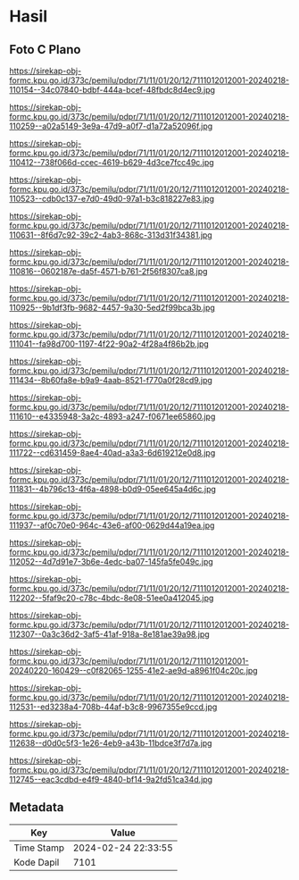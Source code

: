 # Hasil

## Foto C Plano

https://sirekap-obj-formc.kpu.go.id/373c/pemilu/pdpr/71/11/01/20/12/7111012012001-20240218-110154--34c07840-bdbf-444a-bcef-48fbdc8d4ec9.jpg

https://sirekap-obj-formc.kpu.go.id/373c/pemilu/pdpr/71/11/01/20/12/7111012012001-20240218-110259--a02a5149-3e9a-47d9-a0f7-d1a72a52096f.jpg

https://sirekap-obj-formc.kpu.go.id/373c/pemilu/pdpr/71/11/01/20/12/7111012012001-20240218-110412--738f066d-ccec-4619-b629-4d3ce7fcc49c.jpg

https://sirekap-obj-formc.kpu.go.id/373c/pemilu/pdpr/71/11/01/20/12/7111012012001-20240218-110523--cdb0c137-e7d0-49d0-97a1-b3c818227e83.jpg

https://sirekap-obj-formc.kpu.go.id/373c/pemilu/pdpr/71/11/01/20/12/7111012012001-20240218-110631--8f6d7c92-39c2-4ab3-868c-313d31f34381.jpg

https://sirekap-obj-formc.kpu.go.id/373c/pemilu/pdpr/71/11/01/20/12/7111012012001-20240218-110816--0602187e-da5f-4571-b761-2f56f8307ca8.jpg

https://sirekap-obj-formc.kpu.go.id/373c/pemilu/pdpr/71/11/01/20/12/7111012012001-20240218-110925--9b1df3fb-9682-4457-9a30-5ed2f99bca3b.jpg

https://sirekap-obj-formc.kpu.go.id/373c/pemilu/pdpr/71/11/01/20/12/7111012012001-20240218-111041--fa98d700-1197-4f22-90a2-4f28a4f86b2b.jpg

https://sirekap-obj-formc.kpu.go.id/373c/pemilu/pdpr/71/11/01/20/12/7111012012001-20240218-111434--8b60fa8e-b9a9-4aab-8521-f770a0f28cd9.jpg

https://sirekap-obj-formc.kpu.go.id/373c/pemilu/pdpr/71/11/01/20/12/7111012012001-20240218-111610--e4335948-3a2c-4893-a247-f0671ee65860.jpg

https://sirekap-obj-formc.kpu.go.id/373c/pemilu/pdpr/71/11/01/20/12/7111012012001-20240218-111722--cd631459-8ae4-40ad-a3a3-6d619212e0d8.jpg

https://sirekap-obj-formc.kpu.go.id/373c/pemilu/pdpr/71/11/01/20/12/7111012012001-20240218-111831--4b796c13-4f6a-4898-b0d9-05ee645a4d6c.jpg

https://sirekap-obj-formc.kpu.go.id/373c/pemilu/pdpr/71/11/01/20/12/7111012012001-20240218-111937--af0c70e0-964c-43e6-af00-0629d44a19ea.jpg

https://sirekap-obj-formc.kpu.go.id/373c/pemilu/pdpr/71/11/01/20/12/7111012012001-20240218-112052--4d7d91e7-3b6e-4edc-ba07-145fa5fe049c.jpg

https://sirekap-obj-formc.kpu.go.id/373c/pemilu/pdpr/71/11/01/20/12/7111012012001-20240218-112202--5faf9c20-c78c-4bdc-8e08-51ee0a412045.jpg

https://sirekap-obj-formc.kpu.go.id/373c/pemilu/pdpr/71/11/01/20/12/7111012012001-20240218-112307--0a3c36d2-3af5-41af-918a-8e181ae39a98.jpg

https://sirekap-obj-formc.kpu.go.id/373c/pemilu/pdpr/71/11/01/20/12/7111012012001-20240220-160429--c0f82065-1255-41e2-ae9d-a8961f04c20c.jpg

https://sirekap-obj-formc.kpu.go.id/373c/pemilu/pdpr/71/11/01/20/12/7111012012001-20240218-112531--ed3238a4-708b-44af-b3c8-9967355e9ccd.jpg

https://sirekap-obj-formc.kpu.go.id/373c/pemilu/pdpr/71/11/01/20/12/7111012012001-20240218-112638--d0d0c5f3-1e26-4eb9-a43b-11bdce3f7d7a.jpg

https://sirekap-obj-formc.kpu.go.id/373c/pemilu/pdpr/71/11/01/20/12/7111012012001-20240218-112745--eac3cdbd-e4f9-4840-bf14-9a2fd51ca34d.jpg


## Metadata

| Key        | Value               |
| ---------- | ------------------- |
| Time Stamp | 2024-02-24 22:33:55 |
| Kode Dapil | 7101                |



